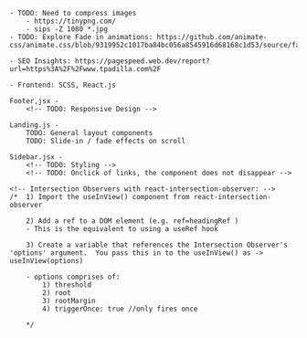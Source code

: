 <!-- For Notes within the build: -->
    - TODO: Need to compress images
        - https://tinypng.com/
        - sips -Z 1080 *.jpg
    - TODO: Explore Fade in animations: https://github.com/animate-css/animate.css/blob/9319952c1017ba84bc056a8545916d68168c1d53/source/fading_entrances/fadeIn.css

    - SEO Insights: https://pagespeed.web.dev/report?url=https%3A%2F%2Fwww.tpadilla.com%2F

<!-- Stack: -->
    - Frontend: SCSS, React.js

<!-- Layout Components: -->

    Footer,jsx - 
        <!-- TODO: Responsive Design -->

    


<!-- Pages Components: -->
    Landing.js -
        TODO: General layout components
        TODO: Slide-in / fade effects on scroll

    Sidebar.jsx -
        <!-- TODO: Styling -->
        <!-- TODO: Onclick of links, the component does not disappear -->

    

<!-- MISC Processes: -->
    <!-- Intersection Observers with react-intersection-observer: -->
    /*  1) Import the useInView() component from react-intersection-observer

        2) Add a ref to a DOM element (e.g. ref=headingRef ) 
        - This is the equivalent to using a useRef hook

        3) Create a variable that references the Intersection Observer's 'options' argument.  You pass this in to the useInView() as -> useInView(options)

        - options comprises of:
            1) threshold
            2) root
            3) rootMargin
            4) triggerOnce: true //only fires once
    
        */